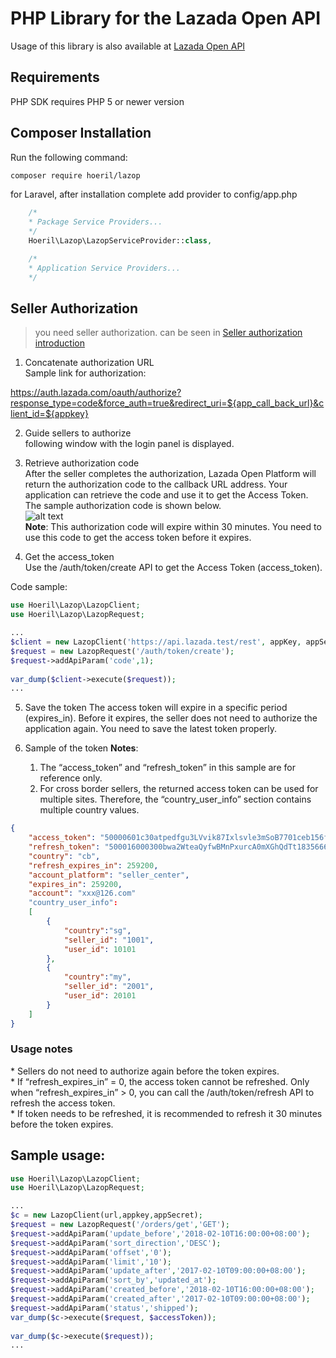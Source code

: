 # PHP Library for the Lazada Open API #
Usage of this library is also available at [Lazada Open API](https://open.lazada.com)

Requirements
-----

PHP SDK requires PHP 5 or newer version

Composer Installation
-----

Run the following command:
```bash
composer require hoeril/lazop
```

for Laravel, after installation complete add provider to config/app.php
```php
    /*
    * Package Service Providers...
    */
    Hoeril\Lazop\LazopServiceProvider::class,

    /*
    * Application Service Providers...
    */
```

Seller Authorization
-----
> you need seller authorization. can be seen in [Seller authorization introduction](https://open.lazada.com/doc/doc.htm?spm=a2o9m.11193531.0.0.1d796bbeGt9UoA#?nodeId=10777&docId=108260)

1. Concatenate authorization URL<br/>
Sample link for authorization:<br/>

https://auth.lazada.com/oauth/authorize?response_type=code&force_auth=true&redirect_uri=${app_call_back_url}&client_id=${appkey}<br/>

2. Guide sellers to authorize<br/>
following window with the login panel is displayed.

3. Retrieve authorization code<br/>
After the seller completes the authorization, Lazada Open Platform will return the authorization code to the callback URL address. Your application can retrieve the code and use it to get the Access Token. The sample authorization code is shown below.<br/>
![alt text](https://gw.alipayobjects.com/zos/skylark/a8931057-4dec-4737-9f0d-5b5ca1cd1952/2018/png/83941b14-f1be-420c-9896-bb5108a96bd8.png)<br/>
<b>Note</b>: This authorization code will expire within 30 minutes. You need to use this code to get the access token before it expires.

4. Get the access_token<br/>
Use the /auth/token/create API to get the Access Token (access_token).

Code sample:

```php
use Hoeril\Lazop\LazopClient;
use Hoeril\Lazop\LazopRequest;

...
$client = new LazopClient('https://api.lazada.test/rest', appKey, appSecret);
$request = new LazopRequest('/auth/token/create');
$request->addApiParam('code',1);
    
var_dump($client->execute($request));
...
```
5. Save the token
The access token will expire in a specific period (expires_in). Before it expires, the seller does not need to authorize the application again. You need to save the latest token properly.

6. Sample of the token
<b>Notes</b>:<br/>
    1. The “access_token” and “refresh_token” in this sample are for reference only.
    2. For cross border sellers, the returned access token can be used for multiple sites. Therefore, the “country_user_info” section contains multiple country values.
```json 
{
	"access_token": "50000601c30atpedfgu3LVvik87Ixlsvle3mSoB7701ceb156fPunYZ43GBg",
	"refresh_token": "500016000300bwa2WteaQyfwBMnPxurcA0mXGhQdTt18356663CfcDTYpWoi",
	"country": "cb",
	"refresh_expires_in": 259200,
	"account_platform": "seller_center",
	"expires_in": 259200,
	"account": "xxx@126.com"
    "country_user_info":
    [
    	{
    	 	"country":"sg",
          	"seller_id": "1001",
          	"user_id": 10101
    	},
    	{
    	 	"country":"my",
          	"seller_id": "2001",
          	"user_id": 20101
    	}
    ]
}
```
<h3><b>Usage notes</b></h3>
* Sellers do not need to authorize again before the token expires.<br/>
* If “refresh_expires_in” = 0, the access token cannot be refreshed. Only when “refresh_expires_in” > 0, you can call the /auth/token/refresh API to refresh the access token.<br/>
* If token needs to be refreshed, it is recommended to refresh it 30 minutes before the token expires.<br/>

Sample usage:
-----
```php
use Hoeril\Lazop\LazopClient;
use Hoeril\Lazop\LazopRequest;

...
$c = new LazopClient(url,appkey,appSecret);
$request = new LazopRequest('/orders/get','GET');
$request->addApiParam('update_before','2018-02-10T16:00:00+08:00');
$request->addApiParam('sort_direction','DESC');
$request->addApiParam('offset','0');
$request->addApiParam('limit','10');
$request->addApiParam('update_after','2017-02-10T09:00:00+08:00');
$request->addApiParam('sort_by','updated_at');
$request->addApiParam('created_before','2018-02-10T16:00:00+08:00');
$request->addApiParam('created_after','2017-02-10T09:00:00+08:00');
$request->addApiParam('status','shipped');
var_dump($c->execute($request, $accessToken));
    
var_dump($c->execute($request));
...

```

